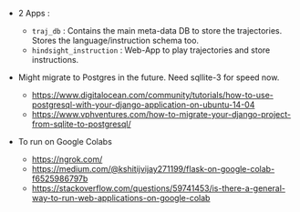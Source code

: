 
+ 2 Apps :
  - `traj_db` : Contains the main meta-data DB to store the trajectories. Stores the language/instruction schema too.
  - `hindsight_instruction` : Web-App to play trajectories and store instructions.

+ Might migrate to Postgres in the future. Need sqllite-3 for speed now.
  - https://www.digitalocean.com/community/tutorials/how-to-use-postgresql-with-your-django-application-on-ubuntu-14-04
  - https://www.vphventures.com/how-to-migrate-your-django-project-from-sqlite-to-postgresql/

+ To run on Google Colabs
  - https://ngrok.com/
  - https://medium.com/@kshitijvijay271199/flask-on-google-colab-f6525986797b
  - https://stackoverflow.com/questions/59741453/is-there-a-general-way-to-run-web-applications-on-google-colab
  
